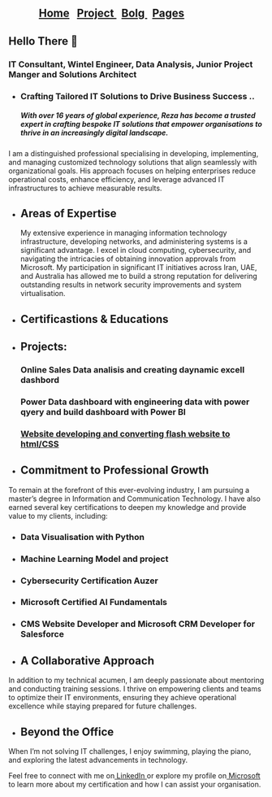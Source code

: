 ##  &nbsp;  &nbsp;  &nbsp;  &nbsp;        &nbsp;          &nbsp; <a href="https://reza-nejad1975.github.io/portfolio/">Home</a>    &nbsp;  <a href="https://reza-nejad1975.github.io/Projects/"> Project </a>  &nbsp;  <a href="https://reza-nejad1975.github.io/Projects/"> Bolg </a>  &nbsp;  <a href="https://reza-nejad1975.github.io/Projects/"> Pages </a>

  


## Hello There &#128075;  

### IT Consultant, Wintel Engineer, Data Analysis, Junior Project Manger and Solutions Architect

- ### Crafting Tailored IT Solutions to Drive Business Success ..
  ##### With over 16 years of global experience, Reza has become a trusted expert in crafting bespoke IT solutions that empower organisations to thrive in an increasingly digital landscape.
I am a distinguished professional specialising in developing, implementing, and managing customized technology solutions that align seamlessly with organizational goals. His approach focuses on helping enterprises reduce operational costs, enhance efficiency, and leverage advanced IT infrastructures to achieve measurable results.

- ## Areas of Expertise
  My extensive experience in managing information technology infrastructure, developing networks, and administering systems is a significant advantage. I excel in cloud computing, cybersecurity, and navigating the intricacies of obtaining innovation approvals from Microsoft. My participation in significant IT initiatives across Iran, UAE, and Australia has allowed me to build a strong reputation for delivering outstanding results in network security improvements and system virtualisation.

- ## Certificastions & Educations

- ## Projects:
  ### Online Sales Data analisis and creating daynamic excell dashbord
  ### Power Data dashboard with engineering data with power qyery and build dashboard with Power BI


  ### [Website developing and converting flash website to html/CSS](https://reza-nejad1975.github.io/Kathleen-McArthur/) 

- ## Commitment to Professional Growth
To remain at the forefront of this ever-evolving industry, I am pursuing a master’s degree in Information and Communication Technology. I have also earned several key certifications to deepen my knowledge and provide value to my clients, including:

- ### Data Visualisation with Python
- ### Machine Learning Model and project
- ### Cybersecurity Certification Auzer
- ### Microsoft Certified AI Fundamentals
- ### CMS Website Developer and Microsoft CRM Developer for Salesforce

- ## A Collaborative Approach
In addition to my technical acumen, I am deeply passionate about mentoring and conducting training sessions. I thrive on empowering clients and teams to optimize their IT environments, ensuring they achieve operational excellence while staying prepared for future challenges.

- ## Beyond the Office
When I’m not solving IT challenges, I enjoy swimming, playing the piano, and exploring the latest advancements in technology.

Feel free to connect with me on<a
href="https://www.linkedin.com/in/richard-nejad-0263492a/"> LinkedIn </a>or explore my profile on<a href="https://learn.microsoft.com/en-us/users/rezanejad-5436/transcript/7xoo1uzwq5o4k69"> Microsoft </a>to learn more about my certification and how I can assist your organisation.
